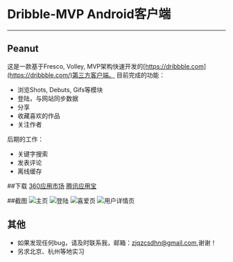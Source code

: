 # Dribble-MVP Android客户端
* * *
## Peanut
这是一款基于Fresco, Volley, MVP架构快速开发的[https://dribbble.com](https://dribbble.com/)第三方客户端。
目前完成的功能：
- 浏览Shots, Debuts, Gifs等模块
- 登陆，与网站同步数据
- 分享
- 收藏喜欢的作品
- 关注作者

后期的工作：
- 关键字搜索
- 发表评论
- 离线缓存


##下载
[360应用市场](http://zhushou.360.cn/detail/index/soft_id/3299502)
[腾讯应用宝](http://fusion.qq.com/cgi-bin/qzapps/unified_jump?appid=42299449&from=mqq&actionFlag=0&params=pname%3Dcom.dhn.peanut%26versioncode%3D1%26channelid%3D%26actionflag%3D0)

##截图
![主页](https://github.com/gatsbydhn/Peanut/blob/master/image/shot1.png)
![登陆](https://github.com/gatsbydhn/Peanut/blob/master/image/shot2.png)
![喜爱页](https://github.com/gatsbydhn/Peanut/blob/master/image/shot4.png)
![用户详情页](https://github.com/gatsbydhn/Peanut/blob/master/image/shot3.png)

## 其他
- 如果发现任何bug，请及时联系我，邮箱：zjqzcsdhn@gmail.com,谢谢！
- 另求北京、杭州等地实习

